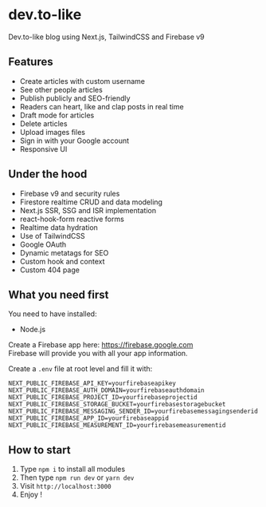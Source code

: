 # dev.to-like
Dev.to-like blog using Next.js, TailwindCSS and Firebase v9

## Features
* Create articles with custom username
* See other people articles
* Publish publicly and SEO-friendly
* Readers can heart, like and clap posts in real time
* Draft mode for articles
* Delete articles
* Upload images files
* Sign in with your Google account
* Responsive UI

## Under the hood
* Firebase v9 and security rules
* Firestore realtime CRUD and data modeling
* Next.js SSR, SSG and ISR implementation
* react-hook-form reactive forms
* Realtime data hydration
* Use of TailwindCSS
* Google OAuth
* Dynamic metatags for SEO
* Custom hook and context
* Custom 404 page

## What you need first
You need to have installed:
* Node.js

Create a Firebase app here: https://firebase.google.com \
Firebase will provide you with all your app information.

Create a `.env` file at root level and fill it with:

```
NEXT_PUBLIC_FIREBASE_API_KEY=yourfirebaseapikey
NEXT_PUBLIC_FIREBASE_AUTH_DOMAIN=yourfirebaseauthdomain
NEXT_PUBLIC_FIREBASE_PROJECT_ID=yourfirebaseprojectid
NEXT_PUBLIC_FIREBASE_STORAGE_BUCKET=yourfirebasestoragebucket
NEXT_PUBLIC_FIREBASE_MESSAGING_SENDER_ID=yourfirebasemessagingsenderid
NEXT_PUBLIC_FIREBASE_APP_ID=yourfirebaseappid
NEXT_PUBLIC_FIREBASE_MEASUREMENT_ID=yourfirebasemeasurementid
```

## How to start
1. Type `npm i` to install all modules
2. Then type `npm run dev` or `yarn dev`
3. Visit `http://localhost:3000`
4. Enjoy !
